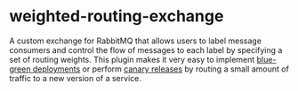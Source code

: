 # weighted-routing-exchange

A custom exchange for RabbitMQ that allows users to label message consumers and 
control the flow of messages to each label by specifying a set of routing weights.
This plugin makes it very easy to implement [blue-green deployments](http://martinfowler.com/bliki/BlueGreenDeployment.html)
or perform [canary releases](http://martinfowler.com/bliki/CanaryRelease.html) by routing a small amount of traffic to a new version
of a service.

